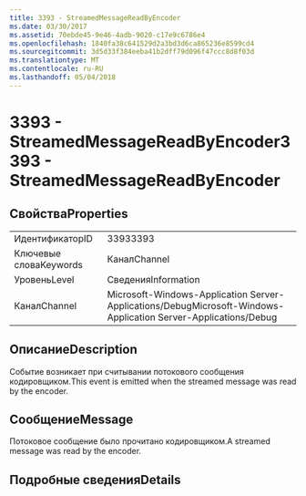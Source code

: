 ```yaml
---
title: 3393 - StreamedMessageReadByEncoder
ms.date: 03/30/2017
ms.assetid: 70ebde45-9e46-4adb-9020-c17e9c6786e4
ms.openlocfilehash: 1840fa38c641529d2a3bd3d6ca865236e8599cd4
ms.sourcegitcommit: 3d5d33f384eeba41b2dff79d096f47ccc8d8f03d
ms.translationtype: MT
ms.contentlocale: ru-RU
ms.lasthandoff: 05/04/2018
---
```

# <a name="3393---streamedmessagereadbyencoder"></a><span data-ttu-id="c0cdf-102">3393 - StreamedMessageReadByEncoder</span><span class="sxs-lookup"><span data-stu-id="c0cdf-102">3393 - StreamedMessageReadByEncoder</span></span>
## <a name="properties"></a><span data-ttu-id="c0cdf-103">Свойства</span><span class="sxs-lookup"><span data-stu-id="c0cdf-103">Properties</span></span>  
  
|||  
|-|-|  
|<span data-ttu-id="c0cdf-104">Идентификатор</span><span class="sxs-lookup"><span data-stu-id="c0cdf-104">ID</span></span>|<span data-ttu-id="c0cdf-105">3393</span><span class="sxs-lookup"><span data-stu-id="c0cdf-105">3393</span></span>|  
|<span data-ttu-id="c0cdf-106">Ключевые слова</span><span class="sxs-lookup"><span data-stu-id="c0cdf-106">Keywords</span></span>|<span data-ttu-id="c0cdf-107">Канал</span><span class="sxs-lookup"><span data-stu-id="c0cdf-107">Channel</span></span>|  
|<span data-ttu-id="c0cdf-108">Уровень</span><span class="sxs-lookup"><span data-stu-id="c0cdf-108">Level</span></span>|<span data-ttu-id="c0cdf-109">Сведения</span><span class="sxs-lookup"><span data-stu-id="c0cdf-109">Information</span></span>|  
|<span data-ttu-id="c0cdf-110">Канал</span><span class="sxs-lookup"><span data-stu-id="c0cdf-110">Channel</span></span>|<span data-ttu-id="c0cdf-111">Microsoft-Windows-Application Server-Applications/Debug</span><span class="sxs-lookup"><span data-stu-id="c0cdf-111">Microsoft-Windows-Application Server-Applications/Debug</span></span>|  
  
## <a name="description"></a><span data-ttu-id="c0cdf-112">Описание</span><span class="sxs-lookup"><span data-stu-id="c0cdf-112">Description</span></span>  
 <span data-ttu-id="c0cdf-113">Событие возникает при считывании потокового сообщения кодировщиком.</span><span class="sxs-lookup"><span data-stu-id="c0cdf-113">This event is emitted when the streamed message was read by the encoder.</span></span>  
  
## <a name="message"></a><span data-ttu-id="c0cdf-114">Сообщение</span><span class="sxs-lookup"><span data-stu-id="c0cdf-114">Message</span></span>  
 <span data-ttu-id="c0cdf-115">Потоковое сообщение было прочитано кодировщиком.</span><span class="sxs-lookup"><span data-stu-id="c0cdf-115">A streamed message was read by the encoder.</span></span>  
  
## <a name="details"></a><span data-ttu-id="c0cdf-116">Подробные сведения</span><span class="sxs-lookup"><span data-stu-id="c0cdf-116">Details</span></span>
